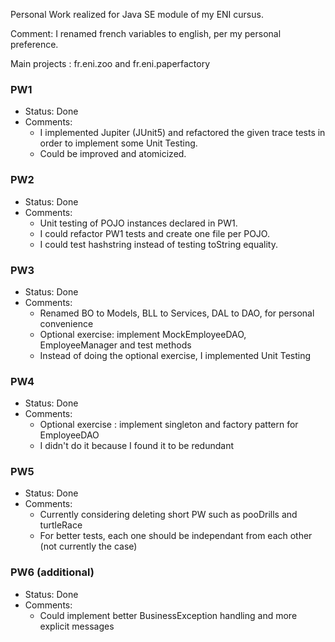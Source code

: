 Personal Work realized for Java SE module of my ENI cursus.

Comment: I renamed french variables to english, per my personal preference. 

Main projects : fr.eni.zoo and fr.eni.paperfactory

### PW1
- Status: Done
- Comments: 
  - I implemented Jupiter (JUnit5) and refactored the given trace tests in order to implement some Unit Testing. 
  - Could be improved and atomicized. 

### PW2
- Status: Done
- Comments:
  - Unit testing of POJO instances declared in PW1.
  - I could refactor PW1 tests and create one file per POJO.
  - I could test hashstring instead of testing toString equality.

### PW3
- Status: Done
- Comments:
  - Renamed BO to Models, BLL to Services, DAL to DAO, for personal convenience 
  - Optional exercise: implement MockEmployeeDAO, EmployeeManager and test methods
  - Instead of doing the optional exercise, I implemented Unit Testing

### PW4
- Status: Done
- Comments:
  - Optional exercise : implement singleton and factory pattern for EmployeeDAO
  - I didn't do it because I found it to be redundant

### PW5
- Status: Done
- Comments:
  - Currently considering deleting short PW such as pooDrills and turtleRace
  - For better tests, each one should be independant from each other (not currently the case)

### PW6 (additional)
- Status: Done
- Comments:
  - Could implement better BusinessException handling and more explicit messages